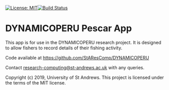 [![License: MIT](https://img.shields.io/badge/License-MIT-yellow.svg)](https://opensource.org/licenses/MIT)[![Build Status](https://travis-ci.org/StAResComp/DYNAMICOPERU.svg?branch=master)](https://travis-ci.org/StAResComp/DYNAMICOPERU)

# DYNAMICOPERU Pescar App

This app is for use in the DYNAMICOPERU research project. It is designed to
allow fishers to record details of their fishing activity.

Code available at https://github.com/StAResComp/DYNAMICOPERU

Contact research-computing@st-andrews.ac.uk with any queries.

Copyright (c) 2019, University of St Andrews.
This project is licensed under the terms of the MIT license.
